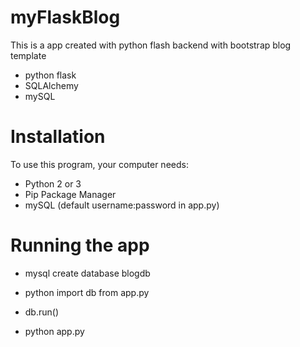 # myFlaskBlog
This is a app created with python flash backend with bootstrap blog template
- python flask
- SQLAlchemy
- mySQL

# Installation
To use this program, your computer needs:
- Python 2 or 3
- Pip Package Manager
- mySQL (default username:password in app.py)

# Running the app
- mysql create database blogdb

- python import db from app.py
- db.run()

- python app.py



